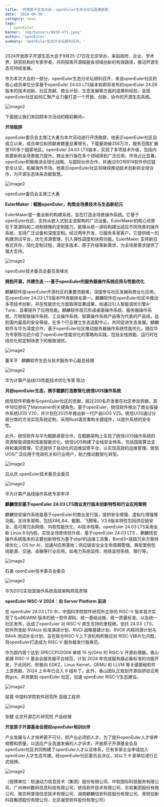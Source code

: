 ```yaml
---
title: '开放原子生态大会--openEuler生态分论坛圆满结束'
date: '2024-09-30'
category: news
tags:
  - openEuler
banner: 'img/banners/0930-kf1.jpeg'
author: 'openEuler'
summary: 'openEuler生态分论坛顺利召开。'
---
```




2024开放原子开源生态大会于9月25-27日在北京举办，来自政府、企业、学术界、研究机构的专家学者，共同探索开源赋能各领域创新的有效路径，推动开源生态可持续发展。

作为本次大会的一部分，openEuler生态分论坛顺利召开，来自openEuler社区的核心成员单位分享基于openEuler
24.03 LTS版本和即将发布的openEuler
24.09版本的技术创新、社区贡献、商业计划、生态发展等方面的成果和经验，呈现openEuler社区如何汇聚产业力量打造一个开放、创新、协作的开源生态系统。


![image2](./media/image1.jpeg)

下面就让我们来回顾本次活动的精彩瞬间\~

**开场致辞**

openEuler委员会主席江大勇为本次活动进行开场致辞，他表示openEuler社区自成立以来，成员单位和贡献者数量显著增长，下载量突破356万次，服务范围扩展至150多个国家地区。openEuler
24.03
LTS版本，实现了多项技术升级，包括内核更新和全场景能力提升。商业发行版在多个领域得到广泛应用，市场占比显著。openEuler积极推进全球化战略，与国际伙伴合作，并通过ISO18974软件供应链安全认证，拓展海外市场。他表示openEuler社区将继续推动技术创新和全球合作，为开源生态体系贡献智慧。


![image2](./media/image2.png)

openEuler委员会主席江大勇

**EulerMaker：赋能openEuler，构筑全场景技术与生态新纪元**

EulerMaker是一套全新的构建系统，旨在打造全场景操作系统。它基于openEuler社区，支持从嵌入式到主流架构的广泛设备。EulerMaker的核心优势在于其源码和二进制镜像的定制能力，能够从统一源码构建出适应不同场景的操作系统，支持广泛设备和深度定制。经过两年开发，已服务多家客户。它提供统一的构建测试平台，优化资源管理，引入弹性调度和快照功能。EulerMaker
支持新旧格式并存，简化定制过程，满足多版本、原子升级等新需求，为全场景需求提供了强大支持。


![image2](./media/image3.jpeg)

openEuler技术委员会委员吴峰光

**拥抱开源，共建生态 ---基于openEuler的服务器操作系统应用与性能优化**

麒麟软件是openEuler开源社区的重要贡献者，深度参与社区发展和商业化应用，在openEuler
24.03
LTS版本PR贡献排名第一。麒麟软件在openEuler社区中推动多项技术创新，并在性能优化方面取得显著成果，如通过引入智能调优引擎A-Tune，显著提升了应用性能。麒麟软件现已形成桌面操作系统、服务器操作系统、万物智联操作系统、工业操作系统、智算操作系统产品等为代表的产品线，达到国内最高的安全等级，在多个行业建立生态适配中心，共同促进生态发展。麒麟软件与华为深度合作，基于openEuler社区推动服务器操作系统性能优化。随后华为专家陈功还介绍了openEuler性能优化的策略和实践，包括全栈效能、运行时在线优化和定制场景下的极致调优。


![image2](./media/image4.png)

董军平   麒麟软件生态与技术服务中心副总经理


![image2](./media/image5.png)

华为计算产品线OS性能技术优化专家 陈功

**共创openEuler生态，携手鲲鹏打造数智化统信UOS操作系统**

统信软件积极参与openEuler社区的贡献，超过200名开发者在社区参加贡献，其中18位担任了Maintainer的关键角色。基于openEuler，统信软件推出了商业版操作系统UOS
V20，并计划在2025年推出新一代产品UOS
V25。统信UOS通过分层分类的方法实现系统定制，采用Rust语言重构关键组件，以提升系统的安全性。

此外，统信软件与华为鲲鹏紧密合作，在鲲鹏架构上实现了统信UOS操作系统的资源智能调度和性能智能优化。统信UOS构建了全栈安全体系，包括国密算法支持和漏洞管理。它还提供了自动化的运维监管平台，以实现高效的运维管理。统信UOS广泛应用于党政机关和行业用户，助力推动数智化转型。


![image2](./media/image6.jpeg)

吕从庆 openEuler技术委员会委员


![image2](./media/image9.png)

华为计算产品线操作系统专家李洋

**麒麟信安基于openEuler 24.03 LTS商业发行版本创新特性和行业应用案例**

麒麟信安操作系统是基于openEuler的商业发行版，提供安全增强、虚拟化增强等功能，支持多架构，包括X86\_64、鲲鹏、飞腾等。V3.6版本特性包括供应链安全、高可用冗余网络、内核性能优化、AI技术栈等。openEuler
24.03 LTS采用全新 Linux 6.6内核，实现全场景体验升级，基于openEuler 24.03
LTS
，麒麟信安操作系统版本的主要创新特性为基于ebpf的运维工具集，Bond3+链路冗余方案持续优化；OS
for
AI，加速AI应用落地；供应链安全全生命周期管理。典型案例包括能源、交通、金融等行业应用，如电力系统监控、地铁监控系统、银行等。




![image2](./media/image10.png)

石勇 openEuler技术委员会委员


![image2](./media/image11.png)

华为2012实验室操作系统高级架构师高贵锦

**openEuler RISC-V 2024：向 Server Platform 前进**

在 openEuler 24.03 LTS 中，中国科学院软件研究所主导的 RISC-V
版本首次实现了与x86/ARM
版本的统一软件源码、统一基础设施、统一质量标准、以及统一社区发布，达成了openEuler
对 RISC-V 原生支持的里程碑。依托 24.03  LTS，软件所发起 RVAize
标准演进计划、RVCI 战略基建计划、RVCK 内核同源计划与 RAVA
测试补全计划，旨在联合RISC-V上下游机构积极应对
RISC-V碎片化问题，将openEuler打造成为 RISC-V 服务器发行版典范。

作为国内首个达到 SPECCPU2006 单核 15 分/GHz 的 RISC-V
开源处理器，香山紧跟 RISC-V 基金会服务器平台规范，计划 2024
年完成服务器必备标准的功能开发，于此同时，积极向 EDK2，Linux
Kernel，QEMU 和 LLVM 等关键基础软件上游贡献，2024 上半年已合入 9
组补丁。此外，香山团队正规划开源自研验证用例gos，并贡献到 openEuler
社区，加速 openEuler RISC-V生态建设。


![image2](./media/image12.png)

屈晟 中国科学院软件研究所 高级工程师


![image2](./media/image13.png)

张健 北京开源芯片研究院 产品经理

**开放原子开源基金会授权openEuler培训伙伴**

产业发展与人才培养密不可分，抓产业必须抓人才。为了提升openEuler人才培养规模和质量，以适应产业高速发展的人才诉求，开放原子开源基金会及
openEuler社区共同构建了openEuler人才认证体系，已有多家企业申请加入openEuler人才生态共建。经openEuler社区委员会决议，对以下
9 家单位进行正式授牌。


![image2](./media/image8.jpeg)

（授牌单位：软通动力信息技术（集团）股份有限公司、中软国际科技服务有限公司、广州神州数码信息科技有限公司、统信软件技术有限公司、东软集团股份有限公司、南京柯普瑞信息技术有限公司、湖南麒麟信安科技股份有限公司、青软创新科技集团股份有限公司、北京凝思软件股份有限公司）

